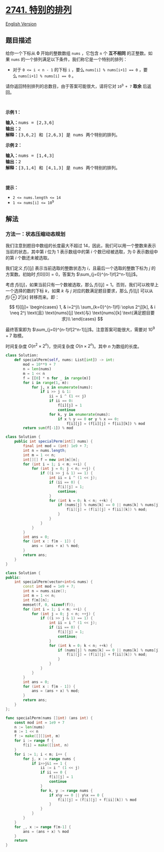 # [2741. 特别的排列](https://leetcode.cn/problems/special-permutations)

[English Version](/solution/2700-2799/2741.Special%20Permutations/README_EN.md)

<!-- tags:位运算,数组,状态压缩 -->

<!-- difficulty:中等 -->

## 题目描述

<!-- 这里写题目描述 -->

<p>给你一个下标从 <strong>0</strong>&nbsp;开始的整数数组&nbsp;<code>nums</code>&nbsp;，它包含 <code>n</code>&nbsp;个 <strong>互不相同</strong>&nbsp;的正整数。如果&nbsp;<code>nums</code>&nbsp;的一个排列满足以下条件，我们称它是一个特别的排列：</p>

<ul>
	<li>对于&nbsp;<code>0 &lt;= i &lt; n - 1</code>&nbsp;的下标 <code>i</code>&nbsp;，要么&nbsp;<code>nums[i] % nums[i+1] == 0</code>&nbsp;，要么&nbsp;<code>nums[i+1] % nums[i] == 0</code>&nbsp;。</li>
</ul>

<p>请你返回特别排列的总数目，由于答案可能很大，请将它对<strong>&nbsp;</strong><code>10<sup>9&nbsp;</sup>+ 7</code>&nbsp;<strong>取余</strong>&nbsp;后返回。</p>

<p>&nbsp;</p>

<p><strong>示例 1：</strong></p>

<pre><strong>输入：</strong>nums = [2,3,6]
<b>输出：</b>2
<b>解释：</b>[3,6,2] 和 [2,6,3] 是 nums 两个特别的排列。
</pre>

<p><strong>示例 2：</strong></p>

<pre><b>输入：</b>nums = [1,4,3]
<b>输出：</b>2
<b>解释：</b>[3,1,4] 和 [4,1,3] 是 nums 两个特别的排列。
</pre>

<p>&nbsp;</p>

<p><strong>提示：</strong></p>

<ul>
	<li><code>2 &lt;= nums.length &lt;= 14</code></li>
	<li><code>1 &lt;= nums[i] &lt;= 10<sup>9</sup></code></li>
</ul>

## 解法

### 方法一：状态压缩动态规划

我们注意到题目中数组的长度最大不超过 $14$，因此，我们可以用一个整数来表示当前的状态，其中第 $i$ 位为 $1$ 表示数组中的第 $i$ 个数已经被选取，为 $0$ 表示数组中的第 $i$ 个数还未被选取。

我们定义 $f[i][j]$ 表示当前选取的整数状态为 $i$，且最后一个选取的整数下标为 $j$ 的方案数。初始时 $f[0][0]=0$，答案为 $\sum_{j=0}^{n-1}f[2^n-1][j]$。

考虑 $f[i][j]$，如果当前只有一个数被选取，那么 $f[i][j]=1$。否则，我们可以枚举上一个选择的数的下标 $k$，如果 $k$ 与 $j$ 对应的数满足题目要求，那么 $f[i][j]$ 可以从 $f[i \oplus 2^j][k]$ 转移而来。即：

$$
f[i][j]=
\begin{cases}
1, & i=2^j\\
\sum_{k=0}^{n-1}f[i \oplus 2^j][k], & i \neq 2^j \text{且} \text{nums}[j] \text{与} \text{nums}[k] \text{满足题目要求}\\
\end{cases}
$$

最终答案即为 $\sum_{j=0}^{n-1}f[2^n-1][j]$。注意答案可能很大，需要对 $10^9+7$ 取模。

时间复杂度 $O(n^2 \times 2^n)$，空间复杂度 $O(n \times 2^n)$。其中 $n$ 为数组的长度。

<!-- tabs:start -->

```python
class Solution:
    def specialPerm(self, nums: List[int]) -> int:
        mod = 10**9 + 7
        n = len(nums)
        m = 1 << n
        f = [[0] * n for _ in range(m)]
        for i in range(1, m):
            for j, x in enumerate(nums):
                if i >> j & 1:
                    ii = i ^ (1 << j)
                    if ii == 0:
                        f[i][j] = 1
                        continue
                    for k, y in enumerate(nums):
                        if x % y == 0 or y % x == 0:
                            f[i][j] = (f[i][j] + f[ii][k]) % mod
        return sum(f[-1]) % mod
```

```java
class Solution {
    public int specialPerm(int[] nums) {
        final int mod = (int) 1e9 + 7;
        int n = nums.length;
        int m = 1 << n;
        int[][] f = new int[m][n];
        for (int i = 1; i < m; ++i) {
            for (int j = 0; j < n; ++j) {
                if ((i >> j & 1) == 1) {
                    int ii = i ^ (1 << j);
                    if (ii == 0) {
                        f[i][j] = 1;
                        continue;
                    }
                    for (int k = 0; k < n; ++k) {
                        if (nums[j] % nums[k] == 0 || nums[k] % nums[j] == 0) {
                            f[i][j] = (f[i][j] + f[ii][k]) % mod;
                        }
                    }
                }
            }
        }
        int ans = 0;
        for (int x : f[m - 1]) {
            ans = (ans + x) % mod;
        }
        return ans;
    }
}
```

```cpp
class Solution {
public:
    int specialPerm(vector<int>& nums) {
        const int mod = 1e9 + 7;
        int n = nums.size();
        int m = 1 << n;
        int f[m][n];
        memset(f, 0, sizeof(f));
        for (int i = 1; i < m; ++i) {
            for (int j = 0; j < n; ++j) {
                if ((i >> j & 1) == 1) {
                    int ii = i ^ (1 << j);
                    if (ii == 0) {
                        f[i][j] = 1;
                        continue;
                    }
                    for (int k = 0; k < n; ++k) {
                        if (nums[j] % nums[k] == 0 || nums[k] % nums[j] == 0) {
                            f[i][j] = (f[i][j] + f[ii][k]) % mod;
                        }
                    }
                }
            }
        }
        int ans = 0;
        for (int x : f[m - 1]) {
            ans = (ans + x) % mod;
        }
        return ans;
    }
};
```

```go
func specialPerm(nums []int) (ans int) {
	const mod int = 1e9 + 7
	n := len(nums)
	m := 1 << n
	f := make([][]int, m)
	for i := range f {
		f[i] = make([]int, n)
	}
	for i := 1; i < m; i++ {
		for j, x := range nums {
			if i>>j&1 == 1 {
				ii := i ^ (1 << j)
				if ii == 0 {
					f[i][j] = 1
					continue
				}
				for k, y := range nums {
					if x%y == 0 || y%x == 0 {
						f[i][j] = (f[i][j] + f[ii][k]) % mod
					}
				}
			}
		}
	}
	for _, x := range f[m-1] {
		ans = (ans + x) % mod
	}
	return
}
```

<!-- tabs:end -->

<!-- end -->
